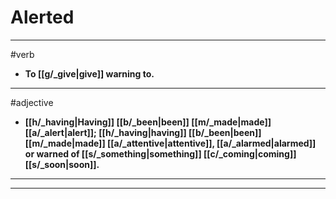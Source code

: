 # Alerted
---
#verb
- **To [[g/_give|give]] warning to.**
---
#adjective
- **[[h/_having|Having]] [[b/_been|been]] [[m/_made|made]] [[a/_alert|alert]]; [[h/_having|having]] [[b/_been|been]] [[m/_made|made]] [[a/_attentive|attentive]], [[a/_alarmed|alarmed]] or warned of [[s/_something|something]] [[c/_coming|coming]] [[s/_soon|soon]].**
---
---
